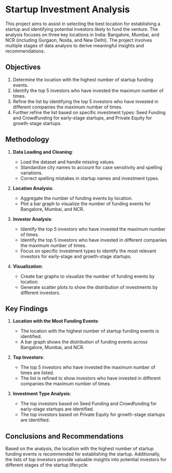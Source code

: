 # Startup Investment Analysis

This project aims to assist in selecting the best location for establishing a startup and identifying potential investors likely to fund the venture. The analysis focuses on three key locations in India: Bangalore, Mumbai, and NCR (including Gurgaon, Noida, and New Delhi). The project involves multiple stages of data analysis to derive meaningful insights and recommendations.

## Objectives

1. Determine the location with the highest number of startup funding events.
2. Identify the top 5 investors who have invested the maximum number of times.
3. Refine the list by identifying the top 5 investors who have invested in different companies the maximum number of times.
4. Further refine the list based on specific investment types: Seed Funding and Crowdfunding for early-stage startups, and Private Equity for growth-stage startups.

## Methodology

1. **Data Loading and Cleaning**:
   - Load the dataset and handle missing values.
   - Standardize city names to account for case sensitivity and spelling variations.
   - Correct spelling mistakes in startup names and investment types.

2. **Location Analysis**:
   - Aggregate the number of funding events by location.
   - Plot a bar graph to visualize the number of funding events for Bangalore, Mumbai, and NCR.

3. **Investor Analysis**:
   - Identify the top 5 investors who have invested the maximum number of times.
   - Identify the top 5 investors who have invested in different companies the maximum number of times.
   - Focus on specific investment types to identify the most relevant investors for early-stage and growth-stage startups.

4. **Visualization**:
   - Create bar graphs to visualize the number of funding events by location.
   - Generate scatter plots to show the distribution of investments by different investors.

## Key Findings

1. **Location with the Most Funding Events**:
   - The location with the highest number of startup funding events is identified.
   - A bar graph shows the distribution of funding events across Bangalore, Mumbai, and NCR.

2. **Top Investors**:
   - The top 5 investors who have invested the maximum number of times are listed.
   - The list is refined to show investors who have invested in different companies the maximum number of times.

3. **Investment Type Analysis**:
   - The top investors based on Seed Funding and Crowdfunding for early-stage startups are identified.
   - The top investors based on Private Equity for growth-stage startups are identified.

## Conclusions and Recommendations

Based on the analysis, the location with the highest number of startup funding events is recommended for establishing the startup. Additionally, the lists of top investors provide valuable insights into potential investors for different stages of the startup lifecycle.
